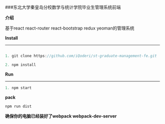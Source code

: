 ###东北大学秦皇岛分校数学与统计学院毕业生管理系统前端

**介绍**

基于react react-router react-bootstrap redux yeoman的管理系统

**Install**

----
```javascript

1. git clone https://github.com/iQoderi/st-graduate-management-fe.git

2. npm install

```

**Run**

----
```javascript
1. npm start

```

**pack**

`npm run dist`

**确保你的电脑已经装好了webpack webpack-dev-server**


